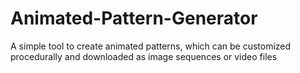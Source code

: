 # Animated-Pattern-Generator
A simple tool to create animated patterns, which can be customized procedurally and downloaded as image sequences or video files
